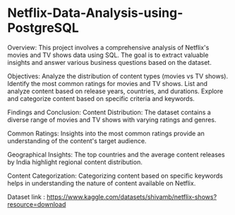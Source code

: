 # Netflix-Data-Analysis-using-PostgreSQL
Overview:
This project involves a comprehensive analysis of Netflix's movies and TV shows data using SQL. 
The goal is to extract valuable insights and answer various business questions based on the dataset. 


Objectives:
Analyze the distribution of content types (movies vs TV shows).
Identify the most common ratings for movies and TV shows.
List and analyze content based on release years, countries, and durations.
Explore and categorize content based on specific criteria and keywords.

Findings and Conclusion:
Content Distribution: The dataset contains a diverse range of movies and TV shows with varying ratings and genres.

Common Ratings: Insights into the most common ratings provide an understanding of the content's target audience.

Geographical Insights: The top countries and the average content releases by India highlight regional content distribution.

Content Categorization: Categorizing content based on specific keywords helps in understanding the nature of content available on Netflix.


Dataset link : https://www.kaggle.com/datasets/shivamb/netflix-shows?resource=download
